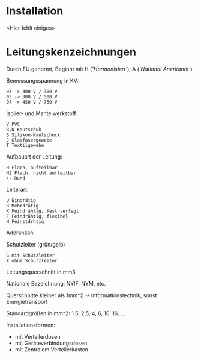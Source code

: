 Installation
============

\<Hier fehlt einiges\>

# Leitungskenzeichnungen

Durch EU genormt; Beginnt mit H (*'Harmonisiert'*), A (*'National Anerkannt'*)

Bemessungsspannung in KV:

	03 -> 300 V / 300 V
	05 -> 300 V / 500 V
	07 -> 450 V / 750 V

Isolier- und Mantelwerkstoff:

	V PVC
	R,N Kautschuk
	S Silikon-Kautschuck
	J Glasfasergewebe
	T Textilgewebe

Aufbauart der Leitung:

	H Flach, aufteilbar
	H2 Flach, nicht aufteilbar
	\- Rund

Leiterart:

	U Eindrätig
	R Mehrdrätig
	K Feindrähtig, fest verlegt
	F Feindrähtig, flexibel
	H Feinstdrhtig

Aderanzahl

Schutzleiter (grün/gelb)

	G mit Schutzleiter
	X ohne Schutzleiter

Leitungsquerschnitt in mm3

Nationale Bezeichnung: NYIF, NYM, etc.

Querschnitte kleiner als 1mm^2 -> Informationstechnik, sonst Energietransport

Standardgrößen in mm^2: 1.5, 2.5, 4, 6, 10, 16, ...

Installationsformen:

- mit Verteilerdosen
- mit Geräteverbindungsdosen
- mit Zentralem Verteilerkasten
